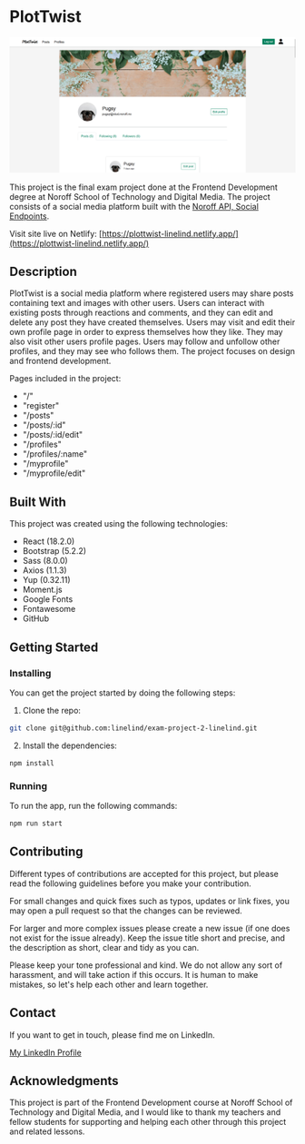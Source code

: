 # PlotTwist

<img src="/assets/image/portfolio_plottwist.png" alt="Screenshot from PlotTwist site" title="Screenshot from PlotTwist site">

This project is the final exam project done at the Frontend Development degree at Noroff School of Technology and Digital Media. The project consists of a social media platform built with the [Noroff API, Social Endpoints](https://noroff-api-docs.netlify.app/).

Visit site live on Netlify: [https://plottwist-linelind.netlify.app/](https://plottwist-linelind.netlify.app/)

## Description

PlotTwist is a social media platform where registered users may share posts containing text and images with other users. Users can interact with existing posts through reactions and comments, and they can edit and delete any post they have created themselves. Users may visit and edit their own profile page in order to express themselves how they like. They may also visit other users profile pages. Users may follow and unfollow other profiles, and they may see who follows them. The project focuses on design and frontend development.

Pages included in the project:

- "/"
- "register"
- "/posts"
- "/posts/:id"
- "/posts/:id/edit"
- "/profiles"
- "/profiles/:name"
- "/myprofile"
- "/myprofile/edit"

## Built With

This project was created using the following technologies:

- React (18.2.0)
- Bootstrap (5.2.2)
- Sass (8.0.0)
- Axios (1.1.3)
- Yup (0.32.11)
- Moment.js
- Google Fonts
- Fontawesome
- GitHub

## Getting Started

### Installing

You can get the project started by doing the following steps:

1. Clone the repo:

```bash
git clone git@github.com:linelind/exam-project-2-linelind.git
```

2. Install the dependencies:

```
npm install
```

### Running

To run the app, run the following commands:

```bash
npm run start
```

## Contributing

Different types of contributions are accepted for this project, but please read the following guidelines before you make your contribution.

For small changes and quick fixes such as typos, updates or link fixes, you may open a pull request so that the changes can be reviewed.

For larger and more complex issues please create a new issue (if one does not exist for the issue already). Keep the issue title short and precise, and the description as short, clear and tidy as you can.

Please keep your tone professional and kind. We do not allow any sort of harassment, and will take action if this occurs. It is human to make mistakes, so let's help each other and learn together.

## Contact

If you want to get in touch, please find me on LinkedIn.

[My LinkedIn Profile](https://www.linkedin.com/in/line-lindheim-t%C3%B8resby-6667a812b/)

## Acknowledgments

This project is part of the Frontend Development course at Noroff School of Technology and Digital Media, and I would like to thank my teachers and fellow students for supporting and helping each other through this project and related lessons.
